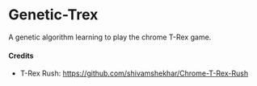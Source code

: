 # Genetic-Trex

A genetic algorithm learning to play the chrome T-Rex game.

#### Credits
* T-Rex Rush: https://github.com/shivamshekhar/Chrome-T-Rex-Rush
